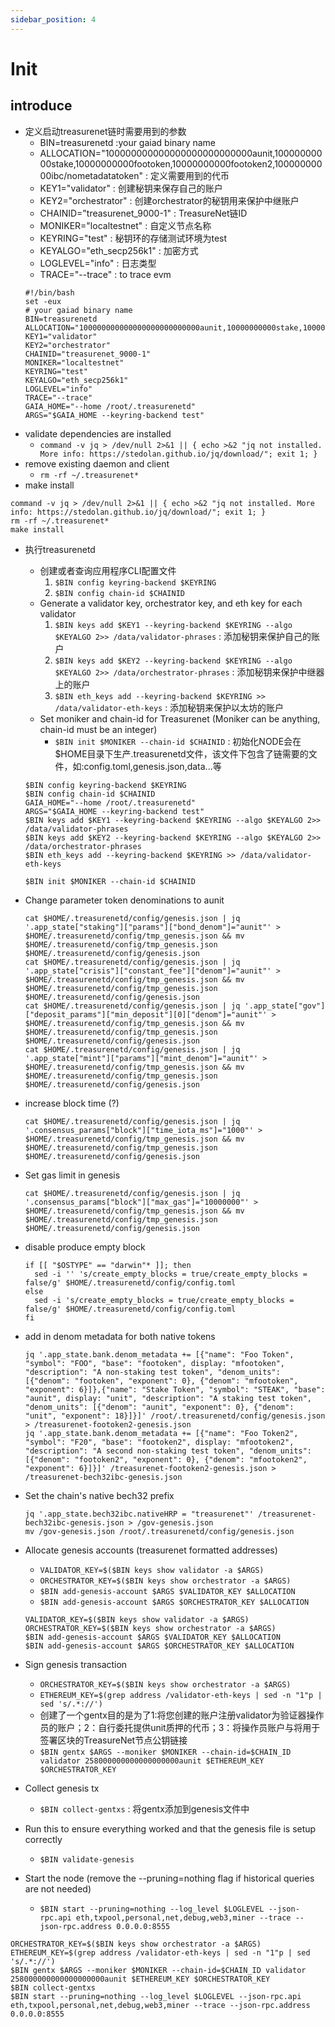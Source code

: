 ```yaml
---
sidebar_position: 4
---
```


# Init

## introduce

* 定义启动treasurenet链时需要用到的参数
  - BIN=treasurenetd :your gaiad binary name
  - ALLOCATION="100000000000000000000000000aunit,10000000000stake,10000000000footoken,10000000000footoken2,10000000000ibc/nometadatatoken" : 定义需要用到的代币
  - KEY1="validator" : 创建秘钥来保存自己的账户
  - KEY2="orchestrator" : 创建orchestrator的秘钥用来保护中继账户
  - CHAINID="treasurenet_9000-1" : TreasureNet链ID
  - MONIKER="localtestnet" : 自定义节点名称
  - KEYRING="test" : 秘钥环的存储测试环境为test
  - KEYALGO="eth_secp256k1" : 加密方式
  - LOGLEVEL="info" : 日志类型
  - TRACE="--trace" : to trace evm
  ```shell
  #!/bin/bash
  set -eux
  # your gaiad binary name
  BIN=treasurenetd
  ALLOCATION="100000000000000000000000000aunit,10000000000stake,10000000000footoken,10000000000footoken2,10000000000ibc/nometadatatoken"               
  KEY1="validator"                
  KEY2="orchestrator"            
  CHAINID="treasurenet_9000-1"  
  MONIKER="localtestnet"           
  KEYRING="test"                  
  KEYALGO="eth_secp256k1"         
  LOGLEVEL="info"                  
  TRACE="--trace"
  GAIA_HOME="--home /root/.treasurenetd"
  ARGS="$GAIA_HOME --keyring-backend test"
  ```
* validate dependencies are installed
  - ```command -v jq > /dev/null 2>&1 || { echo >&2 "jq not installed. More info: https://stedolan.github.io/jq/download/"; exit 1; }```
* remove existing daemon and client
  - ```rm -rf ~/.treasurenet*```
* make install
```shell
command -v jq > /dev/null 2>&1 || { echo >&2 "jq not installed. More info: https://stedolan.github.io/jq/download/"; exit 1; }
rm -rf ~/.treasurenet*
make install
```
* 执行treasurenetd
  - 创建或者查询应用程序CLI配置文件
    1. ```$BIN config keyring-backend $KEYRING```
    2. ```$BIN config chain-id $CHAINID```
  - Generate a validator key, orchestrator key, and eth key for each validator  
    1. ```$BIN keys add $KEY1 --keyring-backend $KEYRING --algo $KEYALGO 2>> /data/validator-phrases``` : 添加秘钥来保护自己的账户
    2. ```$BIN keys add $KEY2 --keyring-backend $KEYRING --algo $KEYALGO 2>> /data/orchestrator-phrases``` : 添加秘钥来保护中继器上的账户
    3. ```$BIN eth_keys add --keyring-backend $KEYRING >> /data/validator-eth-keys``` : 添加秘钥来保护以太坊的账户
  - Set moniker and chain-id for Treasurenet (Moniker can be anything, chain-id must be an integer)
    * ```$BIN init $MONIKER --chain-id $CHAINID``` : 初始化NODE会在$HOME目录下生产.treasurenetd文件，该文件下包含了链需要的文件，如:config.toml,genesis.json,data...等 
  ```shell
  $BIN config keyring-backend $KEYRING
  $BIN config chain-id $CHAINID  
  GAIA_HOME="--home /root/.treasurenetd"
  ARGS="$GAIA_HOME --keyring-backend test"
  $BIN keys add $KEY1 --keyring-backend $KEYRING --algo $KEYALGO 2>> /data/validator-phrases
  $BIN keys add $KEY2 --keyring-backend $KEYRING --algo $KEYALGO 2>> /data/orchestrator-phrases
  $BIN eth_keys add --keyring-backend $KEYRING >> /data/validator-eth-keys 

  $BIN init $MONIKER --chain-id $CHAINID
  ```
* Change parameter token denominations to aunit
  ```shell
  cat $HOME/.treasurenetd/config/genesis.json | jq '.app_state["staking"]["params"]["bond_denom"]="aunit"' > $HOME/.treasurenetd/config/tmp_genesis.json && mv $HOME/.treasurenetd/config/tmp_genesis.json $HOME/.treasurenetd/config/genesis.json
  cat $HOME/.treasurenetd/config/genesis.json | jq '.app_state["crisis"]["constant_fee"]["denom"]="aunit"' > $HOME/.treasurenetd/config/tmp_genesis.json && mv $HOME/.treasurenetd/config/tmp_genesis.json $HOME/.treasurenetd/config/genesis.json
  cat $HOME/.treasurenetd/config/genesis.json | jq '.app_state["gov"]["deposit_params"]["min_deposit"][0]["denom"]="aunit"' > $HOME/.treasurenetd/config/tmp_genesis.json && mv $HOME/.treasurenetd/config/tmp_genesis.json $HOME/.treasurenetd/config/genesis.json
  cat $HOME/.treasurenetd/config/genesis.json | jq '.app_state["mint"]["params"]["mint_denom"]="aunit"' > $HOME/.treasurenetd/config/tmp_genesis.json && mv $HOME/.treasurenetd/config/tmp_genesis.json $HOME/.treasurenetd/config/genesis.json
  ```
* increase block time (?)
  ```shell
  cat $HOME/.treasurenetd/config/genesis.json | jq '.consensus_params["block"]["time_iota_ms"]="1000"' > $HOME/.treasurenetd/config/tmp_genesis.json && mv $HOME/.treasurenetd/config/tmp_genesis.json $HOME/.treasurenetd/config/genesis.json
  ```

* Set gas limit in genesis
  ```shell
  cat $HOME/.treasurenetd/config/genesis.json | jq '.consensus_params["block"]["max_gas"]="10000000"' > $HOME/.treasurenetd/config/tmp_genesis.json && mv $HOME/.treasurenetd/config/tmp_genesis.json $HOME/.treasurenetd/config/genesis.json
  ```

* disable produce empty block
  ```shell
  if [[ "$OSTYPE" == "darwin"* ]]; then
    sed -i '' 's/create_empty_blocks = true/create_empty_blocks = false/g' $HOME/.treasurenetd/config/config.toml
  else
    sed -i 's/create_empty_blocks = true/create_empty_blocks = false/g' $HOME/.treasurenetd/config/config.toml
  fi
  ```

* add in denom metadata for both native tokens
  ```shell
  jq '.app_state.bank.denom_metadata += [{"name": "Foo Token", "symbol": "FOO", "base": "footoken", display: "mfootoken", "description": "A non-staking test token", "denom_units": [{"denom": "footoken", "exponent": 0}, {"denom": "mfootoken", "exponent": 6}]},{"name": "Stake Token", "symbol": "STEAK", "base": "aunit", display: "unit", "description": "A staking test token", "denom_units": [{"denom": "aunit", "exponent": 0}, {"denom": "unit", "exponent": 18}]}]' /root/.treasurenetd/config/genesis.json > /treasurenet-footoken2-genesis.json
  jq '.app_state.bank.denom_metadata += [{"name": "Foo Token2", "symbol": "F20", "base": "footoken2", display: "mfootoken2", "description": "A second non-staking test token", "denom_units": [{"denom": "footoken2", "exponent": 0}, {"denom": "mfootoken2", "exponent": 6}]}]' /treasurenet-footoken2-genesis.json > /treasurenet-bech32ibc-genesis.json
  ```

* Set the chain's native bech32 prefix
  ```shell
  jq '.app_state.bech32ibc.nativeHRP = "treasurenet"' /treasurenet-bech32ibc-genesis.json > /gov-genesis.json
  mv /gov-genesis.json /root/.treasurenetd/config/genesis.json
  ```
* Allocate genesis accounts (treasurenet formatted addresses)
  - ```VALIDATOR_KEY=$($BIN keys show validator -a $ARGS)```
  - ```ORCHESTRATOR_KEY=$($BIN keys show orchestrator -a $ARGS)```
  - ```$BIN add-genesis-account $ARGS $VALIDATOR_KEY $ALLOCATION```
  - ```$BIN add-genesis-account $ARGS $ORCHESTRATOR_KEY $ALLOCATION```
  ```shell
  VALIDATOR_KEY=$($BIN keys show validator -a $ARGS)
  ORCHESTRATOR_KEY=$($BIN keys show orchestrator -a $ARGS)
  $BIN add-genesis-account $ARGS $VALIDATOR_KEY $ALLOCATION
  $BIN add-genesis-account $ARGS $ORCHESTRATOR_KEY $ALLOCATION
  ``` 

* Sign genesis transaction
  - ```ORCHESTRATOR_KEY=$($BIN keys show orchestrator -a $ARGS)```
  - ```ETHEREUM_KEY=$(grep address /validator-eth-keys | sed -n "1"p | sed 's/.*://')```
  - 创建了一个gentx目的是为了1:将您创建的账户注册validator为验证器操作员的账户；2：自行委托提供unit质押的代币；3：将操作员账户与将用于签署区块的TreasureNet节点公钥链接
   * ```$BIN gentx $ARGS --moniker $MONIKER --chain-id=$CHAIN_ID validator 258000000000000000000aunit $ETHEREUM_KEY $ORCHESTRATOR_KEY```
* Collect genesis tx
  - ```$BIN collect-gentxs``` : 将gentx添加到genesis文件中
* Run this to ensure everything worked and that the genesis file is setup correctly
  - ```$BIN validate-genesis```
* Start the node (remove the --pruning=nothing flag if historical queries are not needed)
  - ```$BIN start --pruning=nothing --log_level $LOGLEVEL --json-rpc.api eth,txpool,personal,net,debug,web3,miner --trace --json-rpc.address 0.0.0.0:8555```
```shell
ORCHESTRATOR_KEY=$($BIN keys show orchestrator -a $ARGS)
ETHEREUM_KEY=$(grep address /validator-eth-keys | sed -n "1"p | sed 's/.*://')
$BIN gentx $ARGS --moniker $MONIKER --chain-id=$CHAIN_ID validator 258000000000000000000aunit $ETHEREUM_KEY $ORCHESTRATOR_KEY
$BIN collect-gentxs
$BIN start --pruning=nothing --log_level $LOGLEVEL --json-rpc.api eth,txpool,personal,net,debug,web3,miner --trace --json-rpc.address 0.0.0.0:8555 
```
